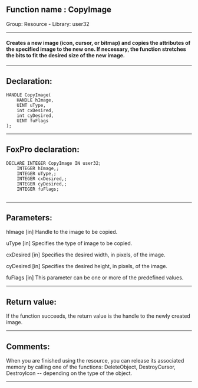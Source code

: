 
## Function name : CopyImage
Group: Resource - Library: user32    
***  


#### Creates a new image (icon, cursor, or bitmap) and copies the attributes of the specified image to the new one. If necessary, the function stretches the bits to fit the desired size of the new image.
***  


## Declaration:
```foxpro  
HANDLE CopyImage(
	HANDLE hImage,
	UINT uType,
	int cxDesired,
	int cyDesired,
	UINT fuFlags
);  
```  
***  


## FoxPro declaration:
```foxpro  
DECLARE INTEGER CopyImage IN user32;
	INTEGER hImage,;
	INTEGER uType,;
	INTEGER cxDesired,;
	INTEGER cyDesired,;
	INTEGER fuFlags;
  
```  
***  


## Parameters:
hImage
[in] Handle to the image to be copied. 

uType
[in] Specifies the type of image to be copied. 

cxDesired
[in] Specifies the desired width, in pixels, of the image. 

cyDesired
[in] Specifies the desired height, in pixels, of the image.

fuFlags
[in] This parameter can be one or more of the predefined values.   
***  


## Return value:
If the function succeeds, the return value is the handle to the newly created image.  
***  


## Comments:
When you are finished using the resource, you can release its associated memory by calling one of the functions: DeleteObject, DestroyCursor, DestroyIcon -- depending on the type of the object.  
  
***  

